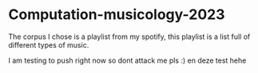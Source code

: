 # Computation-musicology-2023

The corpus I chose is a playlist from my spotify, this playlist is a list full of different types of music.

I am testing to push right now so dont attack me pls :)
en deze test hehe


